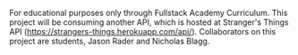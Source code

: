 For educational purposes only through Fullstack Academy Curriculum.
This project will be consuming another API, which is hosted at Stranger's Things API (https://strangers-things.herokuapp.com/api/).
Collaborators on this project are students, Jason Rader and Nicholas Blagg.
